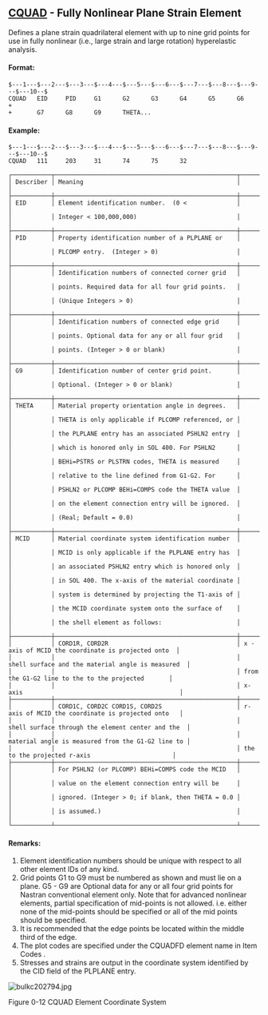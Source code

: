 ## [CQUAD](https://nexus.hexagon.com/documentationcenter/bundle/MSC_Nastran_2022.4/page/Nastran_Combined_Book/qrg/bulkc2/TOC.CQUAD.xhtml) - Fully Nonlinear Plane Strain Element

Defines a plane strain quadrilateral element with up to nine grid points for use in fully nonlinear (i.e., large strain and large rotation) hyperelastic analysis.

#### Format:

```nastran
$---1---$---2---$---3---$---4---$---5---$---6---$---7---$---8---$---9---$---10--$
CQUAD   EID     PID     G1      G2      G3      G4      G5      G6      +       
+       G7      G8      G9      THETA...                                        
```

#### Example:

```nastran
$---1---$---2---$---3---$---4---$---5---$---6---$---7---$---8---$---9---$---10--$
CQUAD   111     203     31      74      75      32                              
```

```text
┌───────────┬───────────────────────────────────────────────────┬───────────────────────────────────────────────────┐
│ Describer │ Meaning                                           │                                                   │
├───────────┼───────────────────────────────────────────────────┼───────────────────────────────────────────────────┤
│ EID       │ Element identification number.  (0 <              │                                                   │
│           │ Integer < 100,000,000)                            │                                                   │
├───────────┼───────────────────────────────────────────────────┼───────────────────────────────────────────────────┤
│ PID       │ Property identification number of a PLPLANE or    │                                                   │
│           │ PLCOMP entry.  (Integer > 0)                      │                                                   │
├───────────┼───────────────────────────────────────────────────┼───────────────────────────────────────────────────┤
│           │ Identification numbers of connected corner grid   │                                                   │
│           │ points. Required data for all four grid points.   │                                                   │
│           │ (Unique Integers > 0)                             │                                                   │
├───────────┼───────────────────────────────────────────────────┼───────────────────────────────────────────────────┤
│           │ Identification numbers of connected edge grid     │                                                   │
│           │ points. Optional data for any or all four grid    │                                                   │
│           │ points. (Integer > 0 or blank)                    │                                                   │
├───────────┼───────────────────────────────────────────────────┼───────────────────────────────────────────────────┤
│ G9        │ Identification number of center grid point.       │                                                   │
│           │ Optional. (Integer > 0 or blank)                  │                                                   │
├───────────┼───────────────────────────────────────────────────┼───────────────────────────────────────────────────┤
│ THETA     │ Material property orientation angle in degrees.   │                                                   │
│           │ THETA is only applicable if PLCOMP referenced, or │                                                   │
│           │ the PLPLANE entry has an associated PSHLN2 entry  │                                                   │
│           │ which is honored only in SOL 400. For PSHLN2      │                                                   │
│           │ BEHi=PSTRS or PLSTRN codes, THETA is measured     │                                                   │
│           │ relative to the line defined from G1-G2. For      │                                                   │
│           │ PSHLN2 or PLCOMP BEHi=COMPS code the THETA value  │                                                   │
│           │ on the element connection entry will be ignored.  │                                                   │
│           │ (Real; Default = 0.0)                             │                                                   │
├───────────┼───────────────────────────────────────────────────┼───────────────────────────────────────────────────┤
│ MCID      │ Material coordinate system identification number  │                                                   │
│           │ MCID is only applicable if the PLPLANE entry has  │                                                   │
│           │ an associated PSHLN2 entry which is honored only  │                                                   │
│           │ in SOL 400. The x-axis of the material coordinate │                                                   │
│           │ system is determined by projecting the T1-axis of │                                                   │
│           │ the MCID coordinate system onto the surface of    │                                                   │
│           │ the shell element as follows:                     │                                                   │
├───────────┼───────────────────────────────────────────────────┼───────────────────────────────────────────────────┤
│           │ CORD1R, CORD2R                                    │ x -axis of MCID the coordinate is projected onto  │
│           │                                                   │ shell surface and the material angle is measured  │
│           │                                                   │ from the G1-G2 line to the to the projected       │
│           │                                                   │ x-axis                                            │
├───────────┼───────────────────────────────────────────────────┼───────────────────────────────────────────────────┤
│           │ CORD1C, CORD2C CORD1S, CORD2S                     │ r-axis of MCID the coordinate is projected onto   │
│           │                                                   │ shell surface through the element center and the  │
│           │                                                   │ material angle is measured from the G1-G2 line to │
│           │                                                   │ the to the projected r-axis                       │
├───────────┼───────────────────────────────────────────────────┼───────────────────────────────────────────────────┤
│           │ For PSHLN2 (or PLCOMP) BEHi=COMPS code the MCID   │                                                   │
│           │ value on the element connection entry will be     │                                                   │
│           │ ignored. (Integer > 0; if blank, then THETA = 0.0 │                                                   │
│           │ is assumed.)                                      │                                                   │
└───────────┴───────────────────────────────────────────────────┴───────────────────────────────────────────────────┘
```

#### Remarks:

1. Element identification numbers should be unique with respect to all other element IDs of any kind.
2. Grid points G1 to G9 must be numbered as shown and must lie on a plane. G5 - G9 are Optional data for any or all four grid points for Nastran conventional element only.
Note that for advanced nonlinear elements, partial specification of mid-points is not allowed. i.e. either none of the mid-points should be specified or all of the mid points should be specified.
3. It is recommended that the edge points be located within the middle third of the edge.
4. The plot codes are specified under the CQUADFD element name in  Item Codes .
5. Stresses and strains are output in the coordinate system identified by the CID field of the PLPLANE entry.

![bulkc202794.jpg](https://help-be.hexagonmi.com/bundle/MSC_Nastran_2022.4/page/Nastran_Combined_Book/qrg/bulkc2/../../../assets/bulkc202794.jpg?_LANG=enus)

Figure 0-12 CQUAD Element Coordinate System

